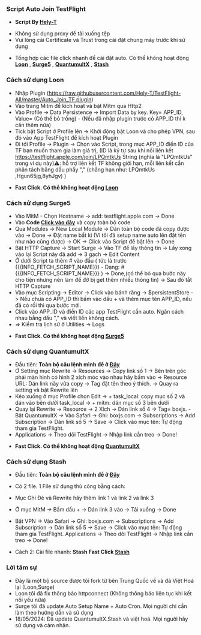 
### Script Auto Join TestFlight
 * **Script By [Hely-T](https://github.com/Hely-T)**
- Không sử dụng proxy để tải xuống tệp
- Vui lòng cài Certificate và Trust trong cài đặt chung máy trước khi sử dụng

 * Tổng hợp các file click nhanh để cài đặt auto. Có thể không hoạt động
**[Loon](https://api.boxjs.app/loon/import?plugin=https://github.com/Hely-T/TestFlight-All/raw/master/Tool/Loon/FastClick/TestFlight.plugin)** , **[Surge5](https://api.boxjs.app/surge/install-module?url=https://github.com/Hely-T/TestFlight-All/raw/master/Tool/Surge5/FastClick/TestFlight.sgmodule)** , **[QuantumultX](https://api.boxjs.app/quanx/add-resource?remote-resource=%7B%22rewrite_remote%22%3A%5B%22https%3A%2F%2Fgithub.com/Hely-T/TestFlight-All/raw/master/Tool/QuantumultX/FastClick/TestFlight.snippet)** , **[Stash](https://link.stash.ws/install-override/github.com/Hely-T/TestFlight-All/raw/master/Tool/Stash/FastClick/TestFlight.stoverride)**

### Cách sử dụng Loon

- Nhập Plugin (https://raw.githubusercontent.com/Hely-T/TestFlight-All/master/Auto_Join_TF.plugin)
- Vào trang Mitm để kích hoạt và bật Mitm qua Http2
- Vào Profile -> Data Persistence -> Import Data by key. Key= APP_ID, Value= (Có thể bỏ trống) - (Nếu đã nhập plugin trước có APP_ID thì k cần thêm nữa)
- Tick bật Script ở Profile lên -> Khởi động bật Loon và cho phép VPN, sau đó vào App TestFlight để kích hoạt Plugin
- Đi tới Profile -> Plugin -> Chọn vào Script, trong mục APP_ID điền ID của TF bạn muốn tham gia làm giá trị, (ID là ký tự sau khi nối liên kết https://testflight.apple.com/join/LPQmtkUs String (nghĩa là "LPQmtkUs" trong ví dụ này)⚠️: hỗ trợ liên kết TF không giới hạn, mỗi liên kết cần phân tách bằng dấu phẩy "," (chẳng hạn như: LPQmtkUs ,Hgun65jg,8yhJgv)
)
* **Fast Click. Có thể không hoạt động [Loon](https://api.boxjs.app/loon/import?plugin=https://github.com/Hely-T/TestFlight-All/raw/master/Tool/Loon/FastClick/TestFlight.plugin)**
### Cách sử dụng Surge5

- Vào MitM - Chọn Hostname -> add: testflight.apple.com -> Done
- Vào **Code [Click vào đây](https://raw.githubusercontent.com/Hely-T/TestFlight-All/master/Tool/Surge5/Code.txt)** và copy toàn bộ code
- Qua Modules -> New Local Module -> Dán toàn bộ code đã copy được vào -> Done -> Đặt name bất kì (Vì tôi đã setup name auto lên đặt tên như nào cũng được) -> OK -> Click vào Script để bật lên -> Done
- Bật HTTP Capture -> Start Surge -> Vào TF để lấy thông tin -> Lấy xong vào lại Script nãy đã add -> 3 gạch -> Edit Content 
- Ở dưới Script ta thêm # vào đầu ( tức là trước {{{INFO_FETCH_SCRIPT_NAME}}} - Dạng: #{{{INFO_FETCH_SCRIPT_NAME}}} ) -> Done,(có thể bỏ qua bước này cho tiện nhưng nên làm để đỡ bị get thêm nhiều thông tin) -> Sau đó tắt HTTP Capture 
- Vào mục Scripting -> Editor -> Click vào bánh răng -> $persistentStore -> Nếu chưa có APP_ID thì bấm vào dấu + và thêm mục tên APP_ID, nếu đã có rồi thì qua bước mới.
- Click vào APP_ID và điền ID các app TestFlight cần auto. Ngăn cách nhau bằng dấu "," và viết liền không cách.
- => Kiểm tra lịch sử ở Utilities -> Logs
* **Fast Click. Có thể không hoạt động [Surge5](https://api.boxjs.app/surge/install-module?url=https://github.com/Hely-T/TestFlight-All/raw/master/Tool/Surge5/FastClick/TestFlight.sgmodule)**

### Cách sử dụng QuantumultX

- Đầu tiên: **Toàn bộ câu lệnh mình để ở [Đây](https://raw.githubusercontent.com/Hely-T/TestFlight-All/master/Tool/QuantumultX/code.txt)**
- Ở Setting mục Rewrite -> Resources -> Copy link số 1 -> Bên trên góc phải màn hình có hình 2 xích móc vào nhau hãy bấm vào -> Resource URL: Dán link nãy vừa copy -> Tag đặt tên theo ý thích. -> Quay ra setting và bật Rewrite lên
- Kéo xuống ở mục Profile chọn Edit -> + task_local: copy mục số 2 và dán vào bên dưới task_local -> + mitm: dán mục số 3 bên dưới
- Quay lại Rewrite -> Resource -> 2 Xích -> Dán link số 4 -> Tag= boxjs.
-Bật QuantumultX -> Vào Safari -> Ghi: boxjs.com -> Subscriptions -> Add Subscription -> Dán link số 5 -> Save -> Click vào mục tên: Tự động tham gia TestFlight.
- Applications -> Theo dõi TestFlight -> Nhập link cần treo -> Done!
* **Fast Click. Có thể không hoạt động [QuantumultX](https://api.boxjs.app/quanx/add-resource?remote-resource=%7B%22rewrite_remote%22%3A%5B%22https%3A%2F%2Fgithub.com/Hely-T/TestFlight-All/raw/master/Tool/QuantumultX/FastClick/TestFlight.snippet)**
### Cách sử dụng Stash
- Đầu tiên: **Toàn bộ câu lệnh mình để ở [Đây](https://raw.githubusercontent.com/Hely-T/TestFlight-All/master/Tool/Stash/code.txt)**
- Có 2 file. 1 File sử dụng thủ công bằng cách:
- Mục Ghi Đè và Rewrite hãy thêm link 1 và link 2 và link 3
- Ở mục MitM -> Bấm dấu + -> Dán link 3 vào -> Tải xuống -> Done
- Bật VPN -> Vào Safari -> Ghi: boxjs.com -> Subscriptions -> Add Subscription -> Dán link số 5 -> Save -> Click vào mục tên: Tự động tham gia TestFlight.
Applications -> Theo dõi TestFlight -> Nhập link cần treo -> Done!

- Cách 2: Cài file nhanh: **Stash Fast Click [Stash](https://link.stash.ws/install-override/github.com/Hely-T/TestFlight-All/raw/master/Tool/Stash/FastClick/TestFlight.stoverride)**

### Lời tâm sự

- Đây là một bộ source được tôi fork từ bên Trung Quốc về và đã Việt Hoá lại (Loon,Surge)
- Loon tôi đã fix thông báo httpconnect (Không thông báo liên tục khi kết nối yếu nữa)
- Surge tôi đã update Auto Setup Name + Auto Cron. Mọi người chỉ cần làm theo hướng dẫn và sử dụng
- 18/05/2024: Đã update QuantumultX.Stash và việt hoá. Mọi người hãy sử dụng và cảm nhận.

